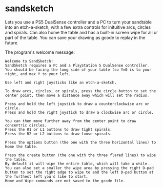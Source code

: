 # sandsketch
Lets you use a PS5 DualSense controller and a PC to turn your sandtable into an etch-a-sketch, with a few extra controls for inituitive arcs, circles and spirals. Can also home the table and has a built-in screen wipe for all or part of the table. You can save your drawing as gcode to replay in the future.

The program's welcome message:

    Welcome to SandSketch!
    SandSketch requires a PC and a PlayStation 5 DualSense controller.
    You should be facing the long side of your table (so Y=0 is to your right, and max Y to your left.
    
    Use left and right joysticks like an etch-a-sketch.
    
    To draw arcs, circles, or spirals, press the circle button to set the center point, then move a distance away which will set the radius.
    
    Press and hold the left joystick to draw a counterclockwise arc or circle.
    Press and hold the right joystick to draw a clockwise arc or circle.
    
    You can then move further away from the center point to draw concentric circles.
    Press the R1 or L1 buttons to draw tight spirals.
    Press the R2 or L2 buttons to draw loose spirals.
    
    Press the options button (the one with the three horizontal lines) to home the table.
    
    Press the create button (the one with the three flared lines) to wipe the table.
    By default it will wipe the entire table, which will take a while.
    You can also set a smaller the wipe area by pressing the right D-pad button to set the right edge to wipe to and the left D-pad button at the furthest left you'd like to start.
    Home and Wipe commands are not saved to the gcode file.